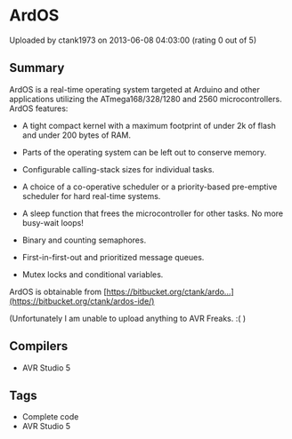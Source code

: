 # ArdOS

Uploaded by ctank1973 on 2013-06-08 04:03:00 (rating 0 out of 5)

## Summary

ArdOS is a real-time operating system targeted at Arduino and other applications utilizing the ATmega168/328/1280 and 2560 microcontrollers. ArdOS features:


- A tight compact kernel with a maximum footprint of under 2k of flash and under 200 bytes of RAM.


- Parts of the operating system can be left out to conserve memory.


- Configurable calling-stack sizes for individual tasks.


- A choice of a co-operative scheduler or a priority-based pre-emptive scheduler for hard real-time systems.


- A sleep function that frees the microcontroller for other tasks. No more busy-wait loops!


- Binary and counting semaphores.


- First-in-first-out and prioritized message queues.


- Mutex locks and conditional variables.


ArdOS is obtainable from [https://bitbucket.org/ctank/ardo...](https://bitbucket.org/ctank/ardos-ide/)


(Unfortunately I am unable to upload anything to AVR Freaks. :( )

## Compilers

- AVR Studio 5

## Tags

- Complete code
- AVR Studio 5
